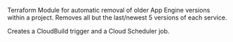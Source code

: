 Terraform Module for automatic removal of older App Engine versions within a project. Removes all but the last/newest 5 versions of each service.

Creates a CloudBuild trigger and a Cloud Scheduler job.